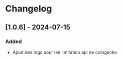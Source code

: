 # Changelog

## [1.0.6] - 2024-07-15
### Added
- Ajout des logs pour les limitation api de coingecko
